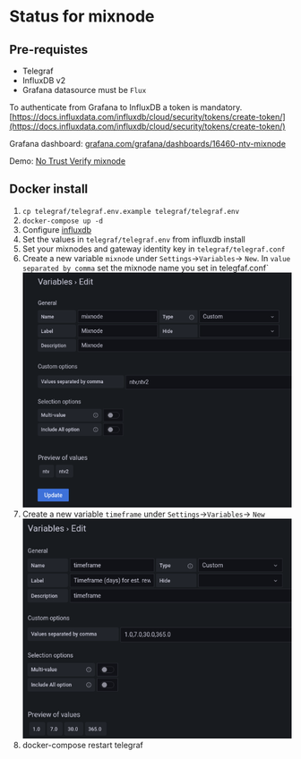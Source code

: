# Status for mixnode

## Pre-requistes
- Telegraf
- InfluxDB v2
- Grafana datasource must be `Flux`

To authenticate from Grafana to InfluxDB a token is mandatory. [https://docs.influxdata.com/influxdb/cloud/security/tokens/create-token/](https://docs.influxdata.com/influxdb/cloud/security/tokens/create-token/)

Grafana dashboard: [grafana.com/grafana/dashboards/16460-ntv-mixnode](https://grafana.com/grafana/dashboards/16460-ntv-mixnode)


Demo: [No Trust Verify mixnode](https://status.notrustverify.ch/)

## Docker install

1. `cp telegraf/telegraf.env.example telegraf/telegraf.env`
2. `docker-compose up -d`
3. Configure [influxdb](https://docs.influxdata.com/influxdb/v2.2/install/#set-up-influxdb-through-the-ui)
4. Set the values in `telegraf/telegraf.env` from influxdb install
5. Set your mixnodes and gateway identity key in `telegraf/telegraf.conf`
6. Create a new variable `mixnode` under `Settings`->`Variables`-> `New`. In `value separated by comma` set the mixnode name you set in telegfaf.conf`
![](resources/img/var.png)
7. Create a new variable `timeframe` under `Settings`->`Variables`-> `New`
![](resources/img/timeframe.png)
8. docker-compose restart telegraf
